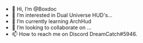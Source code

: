 - 👋 Hi, I’m @Boxdoc
- 👀 I’m interested in Dual Universe HUD's...
- 🌱 I’m currently learning ArchHud
- 💞️ I’m looking to collaborate on ...
- 📫 How to reach me on Discord DreamCatch#5946.

<!---
Boxdoc/Boxdoc is a ✨ special ✨ repository because its `README.md` (this file) appears on your GitHub profile.
You can click the Preview link to take a look at your changes.
--->
